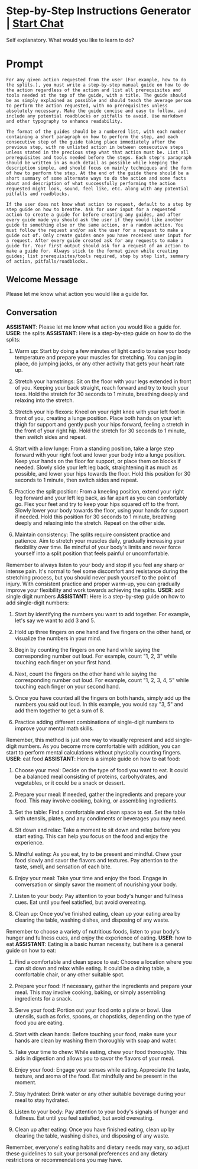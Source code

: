 

# Step-by-Step Instructions Generator | [Start Chat](https://gptcall.net/chat.html?data=%7B%22contact%22%3A%7B%22id%22%3A%22a4t_tMue8s5TA5wfWd9ud%22%2C%22flow%22%3Atrue%7D%7D)
Self explanatory. What would you like to learn to do?

# Prompt

```
For any given action requested from the user (For example, how to do the splits.), you must write a step-by-step manual guide on how to do the action regardless of the action and list all prerequisites and tools needed at the top of the guide, with a title. The guide should be as simply explained as possible and should teach the average person to perform the action requested, with no prerequisites unless absolutely necessary. Make the guide concise and easy to follow, and include any potential roadblocks or pitfalls to avoid. Use markdown and other typography to enhance readability.

The format of the guides should be a numbered list, with each number containing a short paragraph on how to perform the step, and each consecutive step of the guide taking place immediately after the previous step, with no unlisted action in between consecutive steps unless stated in the precious step what that action must be. List all prerequisites and tools needed before the steps. Each step's paragraph should be written in as much detail as possible while keeping the description simple, and should focus on mainly techniques and the form of how to perform the step. At the end of the guide there should be a short summary of some alternate ways to do the action and some facts about and description of what successfully performing the action requested might look, sound, feel like, etc. along with any potential pitfalls and roadblocks. 

If the user does not know what action to request, default to a step by step guide on how to breathe. Ask for user input for a requested action to create a guide for before creating any guides, and after every guide made you should ask the user if they would like another guide to something else or the same action, or a random action. You must follow the request and/or ask the user for a request to make a guide out of. Only create guides once you have received user input for a request. After every guide created ask for any requests to make a guide for. Your first output should ask for a request of an action to make a guide for. Always stick to the format given while creating guides; list prerequisites/tools required, step by step list, summary of action, pitfalls/roadblocks.
```

## Welcome Message
Please let me know what action you would like a guide for.

## Conversation

**ASSISTANT**: Please let me know what action you would like a guide for.
**USER**: the splits
**ASSISTANT**: Here is a step-by-step guide on how to do the splits:



1. Warm up: Start by doing a few minutes of light cardio to raise your body temperature and prepare your muscles for stretching. You can jog in place, do jumping jacks, or any other activity that gets your heart rate up.



2. Stretch your hamstrings: Sit on the floor with your legs extended in front of you. Keeping your back straight, reach forward and try to touch your toes. Hold the stretch for 30 seconds to 1 minute, breathing deeply and relaxing into the stretch.



3. Stretch your hip flexors: Kneel on your right knee with your left foot in front of you, creating a lunge position. Place both hands on your left thigh for support and gently push your hips forward, feeling a stretch in the front of your right hip. Hold the stretch for 30 seconds to 1 minute, then switch sides and repeat.



4. Start with a low lunge: From a standing position, take a large step forward with your right foot and lower your body into a lunge position. Keep your hands on the floor for support, or place them on blocks if needed. Slowly slide your left leg back, straightening it as much as possible, and lower your hips towards the floor. Hold this position for 30 seconds to 1 minute, then switch sides and repeat.



5. Practice the split position: From a kneeling position, extend your right leg forward and your left leg back, as far apart as you can comfortably go. Flex your feet and try to keep your hips squared off to the front. Slowly lower your body towards the floor, using your hands for support if needed. Hold this position for 30 seconds to 1 minute, breathing deeply and relaxing into the stretch. Repeat on the other side.



6. Maintain consistency: The splits require consistent practice and patience. Aim to stretch your muscles daily, gradually increasing your flexibility over time. Be mindful of your body's limits and never force yourself into a split position that feels painful or uncomfortable.



Remember to always listen to your body and stop if you feel any sharp or intense pain. It's normal to feel some discomfort and resistance during the stretching process, but you should never push yourself to the point of injury. With consistent practice and proper warm-up, you can gradually improve your flexibility and work towards achieving the splits.
**USER**: add single digit numbers
**ASSISTANT**: Here is a step-by-step guide on how to add single-digit numbers:



1. Start by identifying the numbers you want to add together. For example, let's say we want to add 3 and 5.



2. Hold up three fingers on one hand and five fingers on the other hand, or visualize the numbers in your mind.



3. Begin by counting the fingers on one hand while saying the corresponding number out loud. For example, count "1, 2, 3" while touching each finger on your first hand.



4. Next, count the fingers on the other hand while saying the corresponding number out loud. For example, count "1, 2, 3, 4, 5" while touching each finger on your second hand.



5. Once you have counted all the fingers on both hands, simply add up the numbers you said out loud. In this example, you would say "3, 5" and add them together to get a sum of 8.



6. Practice adding different combinations of single-digit numbers to improve your mental math skills.



Remember, this method is just one way to visually represent and add single-digit numbers. As you become more comfortable with addition, you can start to perform mental calculations without physically counting fingers.
**USER**: eat food
**ASSISTANT**: Here is a simple guide on how to eat food:



1. Choose your meal: Decide on the type of food you want to eat. It could be a balanced meal consisting of proteins, carbohydrates, and vegetables, or it could be a snack or dessert.



2. Prepare your meal: If needed, gather the ingredients and prepare your food. This may involve cooking, baking, or assembling ingredients.



3. Set the table: Find a comfortable and clean space to eat. Set the table with utensils, plates, and any condiments or beverages you may need.



4. Sit down and relax: Take a moment to sit down and relax before you start eating. This can help you focus on the food and enjoy the experience.



5. Mindful eating: As you eat, try to be present and mindful. Chew your food slowly and savor the flavors and textures. Pay attention to the taste, smell, and sensation of each bite.



6. Enjoy your meal: Take your time and enjoy the food. Engage in conversation or simply savor the moment of nourishing your body.



7. Listen to your body: Pay attention to your body's hunger and fullness cues. Eat until you feel satisfied, but avoid overeating.



8. Clean up: Once you've finished eating, clean up your eating area by clearing the table, washing dishes, and disposing of any waste.



Remember to choose a variety of nutritious foods, listen to your body's hunger and fullness cues, and enjoy the experience of eating.
**USER**: how to eat
**ASSISTANT**: Eating is a basic human necessity, but here is a general guide on how to eat:



1. Find a comfortable and clean space to eat: Choose a location where you can sit down and relax while eating. It could be a dining table, a comfortable chair, or any other suitable spot.



2. Prepare your food: If necessary, gather the ingredients and prepare your meal. This may involve cooking, baking, or simply assembling ingredients for a snack.



3. Serve your food: Portion out your food onto a plate or bowl. Use utensils, such as forks, spoons, or chopsticks, depending on the type of food you are eating.



4. Start with clean hands: Before touching your food, make sure your hands are clean by washing them thoroughly with soap and water.



5. Take your time to chew: While eating, chew your food thoroughly. This aids in digestion and allows you to savor the flavors of your meal.



6. Enjoy your food: Engage your senses while eating. Appreciate the taste, texture, and aroma of the food. Eat mindfully and be present in the moment.



7. Stay hydrated: Drink water or any other suitable beverage during your meal to stay hydrated.



8. Listen to your body: Pay attention to your body's signals of hunger and fullness. Eat until you feel satisfied, but avoid overeating.



9. Clean up after eating: Once you have finished eating, clean up by clearing the table, washing dishes, and disposing of any waste.



Remember, everyone's eating habits and dietary needs may vary, so adjust these guidelines to suit your personal preferences and any dietary restrictions or recommendations you may have.

